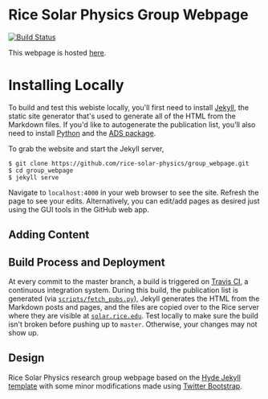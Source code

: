 # Rice Solar Physics Group Webpage
[![Build Status](https://travis-ci.org/rice-solar-physics/group_webpage.svg?branch=master)](https://travis-ci.org/rice-solar-physics/group_webpage)

This webpage is hosted [here](http://solar.rice.edu).

# Installing Locally
To build and test this webiste locally, you'll first need to install [Jekyll](https://jekyllrb.com/), the static site generator that's used to generate all of the HTML from the Markdown files. If you'd like to autogenerate the publication list, you'll also need to install [Python](https://www.python.org/) and the [ADS package](https://github.com/andycasey/ads).

To grab the website and start the Jekyll server,
```Shell
$ git clone https://github.com/rice-solar-physics/group_webpage.git
$ cd group_webpage
$ jekyll serve
```
Navigate to `localhost:4000` in your web browser to see the site. Refresh the page to see your edits. Alternatively, you can edit/add pages as desired just using the GUI tools in the GitHub web app.

## Adding Content

## Build Process and Deployment
At every commit to the master branch, a build is triggered on [Travis CI](), a continuous integration system. During this build, the publication list is generated (via [`scripts/fetch_pubs.py`](#/scripts/fetch_pubs.py)), Jekyll generates the HTML from the Markdown posts and pages, and the files are copied over to the Rice server where they are visible at [`solar.rice.edu`](http://solar.rice.edu). Test locally to make sure the build isn't broken before pushing up to `master`. Otherwise, your changes may not show up.


## Design
Rice Solar Physics research group webpage based on the [Hyde Jekyll template](https://github.com/poole/hyde) with some minor modifications made using [Twitter Bootstrap](http://getbootstrap.com/2.3.2/).
